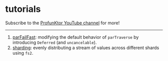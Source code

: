 tutorials
=========

Subscribe to the [ProfunKtor YouTube channel](https://www.youtube.com/channel/UCu03VaWLqPZlpxJsieZ9FEg) for more!

---

1. [parFailFast](https://youtu.be/uuocHqdnoS0): modifying the default behavior of `parTraverse` by introducing `Deferred` (and `uncancelable`).
2. [sharding](https://youtu.be/FWYXqYQWAc0): evenly distributing a stream of values across different shards using `fs2`.
